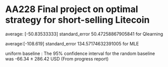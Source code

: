 # AA228 Final project on optimal strategy for short-selling Litecoin
average: [-50.83533333] standard_error 50.47258867905841 for Qlearning

average:[-108.619] standard_error 134.57174632391005 for MLE

uniform baseline : The 95% confidence interval for the random baseline was -66.34 ± 286.42 USD (From progress report)
